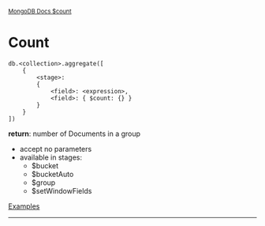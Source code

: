 <sup>[MongoDB Docs $count](https://www.mongodb.com/docs/manual/reference/operator/aggregation/count-accumulator/)</sup>

# Count

```mongoDB
db.<collection>.aggregate([
    {
        <stage>:
        {
            <field>: <expression>,
            <field>: { $count: {} }
        }
    }
])
```

**return**: number of Documents in a group

- accept no parameters
- available in stages:
  - $bucket
  - $bucketAuto
  - $group
  - $setWindowFields

[Examples](https://www.mongodb.com/docs/manual/reference/operator/aggregation/count-accumulator/#examples)

---
